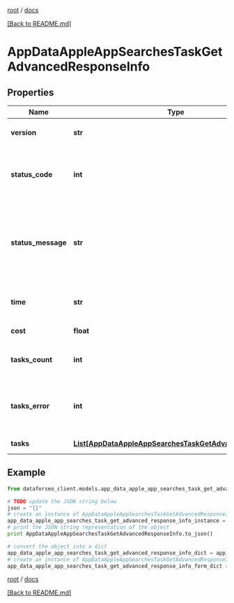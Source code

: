 [root](./../ "root") / [docs](./ "docs")

[[Back to README.md]](./../README.md "[Back to README.md]")

# AppDataAppleAppSearchesTaskGetAdvancedResponseInfo

## Properties

Name | Type | Description | Notes
------------ | ------------- | ------------- | -------------
**version** | **str** | the current version of the API | [optional]
**status_code** | **int** | general status code you can find the full list of the response codes here | [optional]
**status_message** | **str** | general informational message you can find the full list of general informational messages here | [optional]
**time** | **str** | total execution time, seconds | [optional]
**cost** | **float** | total tasks cost, USD | [optional]
**tasks_count** | **int** | the number of tasks in the tasks array | [optional]
**tasks_error** | **int** | the number of tasks in the tasks array returned with an error | [optional]
**tasks** | [**List[AppDataAppleAppSearchesTaskGetAdvancedTaskInfo]**](AppDataAppleAppSearchesTaskGetAdvancedTaskInfo.md) | array of tasks | [optional]

## Example

```python
from dataforseo_client.models.app_data_apple_app_searches_task_get_advanced_response_info import AppDataAppleAppSearchesTaskGetAdvancedResponseInfo

# TODO update the JSON string below
json = "{}"
# create an instance of AppDataAppleAppSearchesTaskGetAdvancedResponseInfo from a JSON string
app_data_apple_app_searches_task_get_advanced_response_info_instance = AppDataAppleAppSearchesTaskGetAdvancedResponseInfo.from_json(json)
# print the JSON string representation of the object
print AppDataAppleAppSearchesTaskGetAdvancedResponseInfo.to_json()

# convert the object into a dict
app_data_apple_app_searches_task_get_advanced_response_info_dict = app_data_apple_app_searches_task_get_advanced_response_info_instance.to_dict()
# create an instance of AppDataAppleAppSearchesTaskGetAdvancedResponseInfo from a dict
app_data_apple_app_searches_task_get_advanced_response_info_form_dict = app_data_apple_app_searches_task_get_advanced_response_info.from_dict(app_data_apple_app_searches_task_get_advanced_response_info_dict)
```

  

[root](./../ "root") / [docs](./ "docs")

[[Back to README.md]](./../README.md "[Back to README.md]")